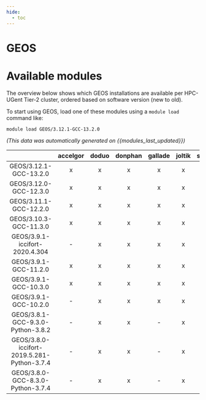 ```yaml
---
hide:
  - toc
---
```


GEOS
====

# Available modules


The overview below shows which GEOS installations are available per HPC-UGent Tier-2 cluster, ordered based on software version (new to old).

To start using GEOS, load one of these modules using a `module load` command like:

```shell
module load GEOS/3.12.1-GCC-13.2.0
```

*(This data was automatically generated on {{modules_last_updated}})*  

| |accelgor|doduo|donphan|gallade|joltik|shinx|skitty|
| :---: | :---: | :---: | :---: | :---: | :---: | :---: | :---: |
|GEOS/3.12.1-GCC-13.2.0|x|x|x|x|x|x|x|
|GEOS/3.12.0-GCC-12.3.0|x|x|x|x|x|x|x|
|GEOS/3.11.1-GCC-12.2.0|x|x|x|x|x|-|-|
|GEOS/3.10.3-GCC-11.3.0|x|x|x|x|x|-|-|
|GEOS/3.9.1-iccifort-2020.4.304|-|x|x|x|x|-|-|
|GEOS/3.9.1-GCC-11.2.0|x|x|x|x|x|-|-|
|GEOS/3.9.1-GCC-10.3.0|x|x|x|x|x|-|-|
|GEOS/3.9.1-GCC-10.2.0|-|x|x|x|x|-|-|
|GEOS/3.8.1-GCC-9.3.0-Python-3.8.2|-|x|x|-|x|-|-|
|GEOS/3.8.0-iccifort-2019.5.281-Python-3.7.4|-|x|x|-|x|-|-|
|GEOS/3.8.0-GCC-8.3.0-Python-3.7.4|-|x|x|-|x|-|-|
